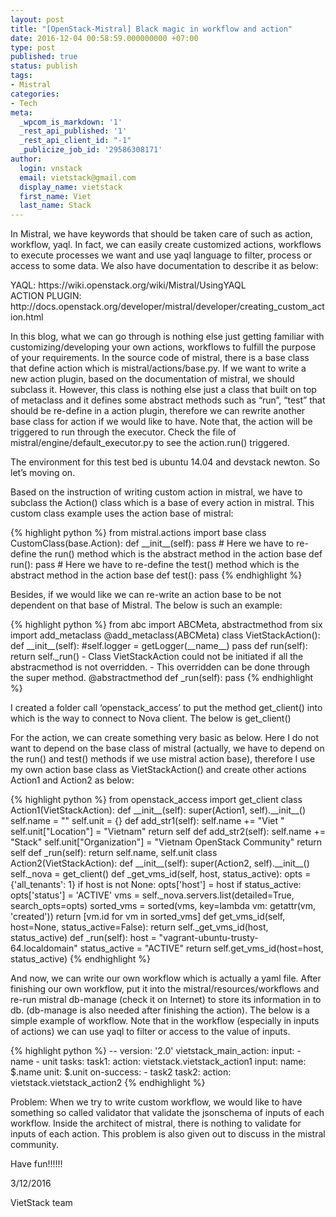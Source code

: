 ```yaml
---
layout: post
title: "[OpenStack-Mistral] Black magic in workflow and action"
date: 2016-12-04 00:58:59.000000000 +07:00
type: post
published: true
status: publish
tags:
- Mistral
categories:
- Tech
meta:
  _wpcom_is_markdown: '1'
  _rest_api_published: '1'
  _rest_api_client_id: "-1"
  _publicize_job_id: '29586308171'
author:
  login: vnstack
  email: vietstack@gmail.com
  display_name: vietstack
  first_name: Viet
  last_name: Stack
---
```

<p>In Mistral, we have keywords that should be taken care of such as action, workflow, yaql. In fact, we can easily create customized actions, workflows to execute processes we want and use yaql language to filter, process or access to some data. We also have documentation to describe it as below:</p>
<p>YAQL: https://wiki.openstack.org/wiki/Mistral/UsingYAQL<br />
ACTION PLUGIN: http://docs.openstack.org/developer/mistral/developer/creating_custom_action.html</p>
<p>In this blog, what we can go through is nothing else just getting familiar with customizing/developing your own actions, workflows to fulfill the purpose of your requirements. In the source code of mistral, there is a base class that define action which is mistral/actions/base.py. If we want to write a new action plugin, based on the documentation of mistral, we should subclass it. However, this class is nothing else just a class that built on top of metaclass and it defines some abstract methods such as “run”, “test” that should be re-define in a action plugin, therefore we can rewrite another base class for action if we would like to have.  Note that, the action will be triggered to run through the executor. Check the file of mistral/engine/default_executor.py to see the action.run() triggered.</p>
<p>The environment for this test bed is ubuntu 14.04 and devstack newton. So let’s moving on.</p>
<p>Based on the instruction of writing custom action in mistral, we have to subclass the Action() class which is a base of every action in mistral. This custom class example uses the action base of mistral:</p>
{% highlight python %}
from mistral.actions import base
class CustomClass(base.Action):
    def __init__(self):
        pass
	# Here we have to re-define the run() method which is the abstract method in the action base
    def run():
        pass
	# Here we have to re-define the test() method which is the abstract method in the action base
    def test():
	pass
{% endhighlight %}
<p>Besides, if we would like we can re-write an action base to be not dependent on that base of Mistral. The below is such an example:</p>
{% highlight python %}
from abc import ABCMeta, abstractmethod
from six import add_metaclass
@add_metaclass(ABCMeta)
class VietStackAction():
    def __init__(self):
        #self.logger = getLogger(__name__)
        pass
    def run(self):
        return self._run()
    - Class VietStackAction could not be initiated if all the abstracmethod is not overridden.
    - This overridden can be done through the super method.
    @abstractmethod
    def _run(self):
        pass
{% endhighlight %}
<p>I created a folder call ‘openstack_access’ to put the method get_client() into which is the way to connect to Nova client. The below is get_client()</p>
<p>For the action, we can create something very basic as below. Here I do not want to depend on the base class of mistral (actually, we have to depend on the run() and test() methods if we use mistral action base), therefore I use my own action base class as VietStackAction() and create other actions Action1 and Action2 as below:</p>
{% highlight python %}
from openstack_access import get_client
class Action1(VietStackAction):
    def __init__(self):
        super(Action1, self).__init__()
        self.name = &quot;&quot;
        self.unit = {}
    def add_str1(self):
        self.name += &quot;Viet &quot;
        self.unit[&quot;Location&quot;] = &quot;Vietnam&quot;
        return self
    def add_str2(self):
        self.name += &quot;Stack&quot;
        self.unit[&quot;Organization&quot;] = &quot;Vietnam OpenStack Community&quot;
        return self
    def _run(self):
        return self.name, self.unit
class Action2(VietStackAction):
    def __init__(self):
        super(Action2, self).__init__()
        self._nova = get_client()
    def _get_vms_id(self, host, status_active):
        opts = {'all_tenants': 1}
        if host is not None:
            opts['host'] = host
        if status_active:
            opts['status'] = 'ACTIVE'
        vms = self._nova.servers.list(detailed=True,
                                     search_opts=opts)
        sorted_vms = sorted(vms, key=lambda vm: getattr(vm, 'created'))
        return [vm.id for vm in sorted_vms]
    def get_vms_id(self, host=None, status_active=False):
        return self._get_vms_id(host, status_active)
    def _run(self):
        host = &quot;vagrant-ubuntu-trusty-64.localdomain&quot;
        status_active = &quot;ACTIVE&quot;
        return self.get_vms_id(host=host, status_active)
{% endhighlight %}
<p>And now, we can write our own workflow which is actually a yaml file. After finishing our own workflow, put it into the mistral/resources/workflows and re-run mistral db-manage (check it on Internet) to store its information in to db. (db-manage is also needed after finishing the action). The below is a simple example of workflow. Note that in the workflow (especially in inputs of actions) we can use yaql to filter or access to the value of inputs.</p>
{% highlight python %}
--
version: '2.0'
vietstack_main_action:
  input:
    - name
    - unit
  tasks:
    task1:
      action: vietstack.vietstack_action1
      input:
        name: $.name
        unit: $.unit
      on-success:
        - task2
    task2:
      action: vietstack.vietstack_action2
{% endhighlight %}
<p>Problem: When we try to write custom workflow, we would like to have something so called validator that validate the jsonschema of inputs of each workflow. Inside the architect of mistral, there is nothing to validate for inputs of each action. This problem is also given out to discuss in the mistral community.</p>
<p>Have fun!!!!!!</p>
<p>3/12/2016</p>
<p>VietStack team</p>
